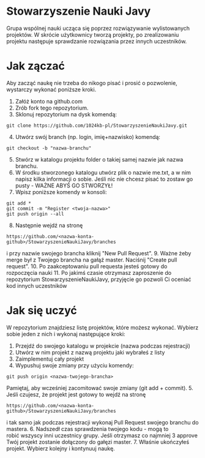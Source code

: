 # Stowarzyszenie Nauki Javy
Grupa wspólnej nauki ucząca się poprzez rozwiązywanie wylistowanych projektów. W skrócie użytkownicy tworzą projekty, po zrealizowaniu projektu następuje sprawdzanie rozwiązania przez innych uczestników.

# Jak zączać
Aby zacząć naukę nie trzeba do nikogo pisać i prosić o pozwolenie, wystarczy wykonać poniższe kroki.

1. Załóż konto na github.com
2. Zrób fork tego repozytorium.
3. Sklonuj repozytorium na dysk komendą:
```
git clone https://github.com/1024kb-pl/StowarzyszenieNaukiJavy.git
```
4. Utwórz swój branch (np. login, imię+nazwisko) komendą:
```
git checkout -b "nazwa-branchu"
```
5. Stwórz w katalogu projektu folder o takiej samej nazwie jak nazwa branchu.
6. W środku stworzonego katalogu utwórz plik o nazwie me.txt, a w nim napisz kilka informacji o sobie. Jeśli nic nie chcesz pisać to zostaw go pusty - WAŻNE ABYŚ GO STWORZYŁ!
7. Wpisz poniższe komendy w konsoli:
```
git add *
git commit -m "Register <twoja-nazwa>"
git push origin --all
```
8. Następnie wejdź na stronę
```
https://github.com/<nazwa-konta-github>/StowarzyszenieNaukiJavy/branches
```
i przy nazwie swojego brancha kliknij "New Pull Request".
9. Ważne żeby merge był z Twojego brancha na gałąź master. Naciśnij "Create pull request".
10. Po zaakceptowaniu pull requesta jesteś gotowy do rozpoczęcia nauki
11. Po jakimś czasie otrzymasz zaproszenie do repozytorium StowarzyszenieNaukiJavy, przyjęcie go pozwoli Ci oceniać kod innych uczestników

# Jak się uczyć
W repozytorium znajdziesz listę projektów, które możesz wykonać. Wybierz sobie jeden z nich i wykonaj następujące kroki:

1. Przejdź do swojego katalogu w projekcie (nazwa podczas rejestracji)
2. Utwórz w nim projekt z nazwą projektu jaki wybrałeś z listy
3. Zaimplementuj cały projekt
4. Wypushuj swoje zmiany przy użyciu komendy:
```
git push origin <nazwa-twojego-brancha>
```
Pamiętaj, aby wcześniej zacomitować swoje zmiany (git add + commit).
5. Jeśli czujesz, że projekt jest gotowy to wejdź na stronę 
```
https://github.com/<nazwa-konta-github>/StowarzyszenieNaukiJavy/branches
```
i tak samo jak podczas rejestracji wykonaj Pull Request swojego branchu do mastera.
6. Nadszedł czas sprawdzenia twojego kodu - mogą to robić wszyscy inni uczestnicy grupy. Jeśli otrzymasz co najmniej 3 approve Twój projekt zostanie dołączony do gałęzi master.
7. Właśnie ukończyłeś projekt. Wybierz kolejny i kontynuuj naukę.
